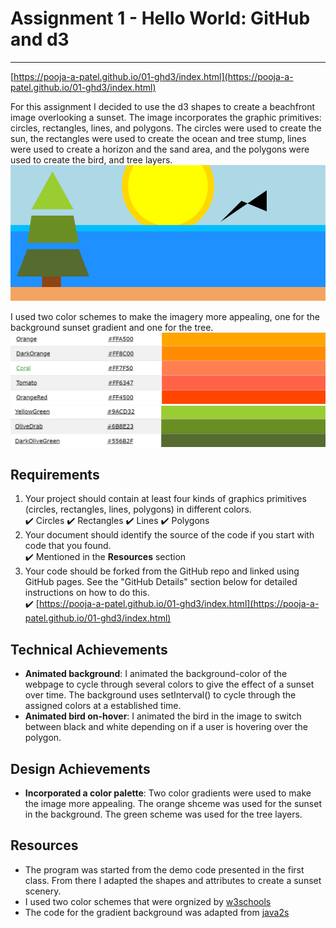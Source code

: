 Assignment 1 - Hello World: GitHub and d3  
===
---
[https://pooja-a-patel.github.io/01-ghd3/index.html](https://pooja-a-patel.github.io/01-ghd3/index.html)  

For this assignment I decided to use the d3 shapes to create a beachfront image overlooking a sunset. The image incorporates the graphic primitives: circles, rectangles, lines, and polygons. The circles were used to create the sun, the rectangles were used to create the ocean  and tree stump, lines were used to create a horizon and the sand area, and the polygons were used to create the bird, and tree layers.
![image](https://github.com/pooja-a-patel/01-ghd3/blob/master/SVG_Image.png)

I used two color schemes to make the imagery more appealing, one for the background sunset gradient and one for the tree.
![image](https://github.com/pooja-a-patel/01-ghd3/blob/master/OrangeColors.png)
![image](https://github.com/pooja-a-patel/01-ghd3/blob/master/GreenColors.png)

## Requirements
1. Your project should contain at least four kinds of graphics primitives (circles, rectangles, lines, polygons) in different colors.  
    :heavy_check_mark: Circles :heavy_check_mark: Rectangles :heavy_check_mark: Lines :heavy_check_mark: Polygons  
2. Your document should identify the source of the code if you start with code that you found.  
    :heavy_check_mark: Mentioned in the **Resources** section
3. Your code should be forked from the GitHub repo and linked using GitHub pages. See the "GitHub Details" section below for detailed instructions on how to do this.  
    :heavy_check_mark: [https://pooja-a-patel.github.io/01-ghd3/index.html](https://pooja-a-patel.github.io/01-ghd3/index.html)

## Technical Achievements
- **Animated background**: I animated the background-color of the webpage to cycle through several colors to give the effect of a sunset over time. The background uses setInterval() to cycle through the assigned colors at a established time.
- **Animated bird on-hover**: I animated the bird in the image to switch between black and white depending on if a user is hovering over the polygon.

## Design Achievements
- **Incorporated a color palette**: Two color gradients were used to make the image more appealing. The orange shceme was used for the sunset in the background. The green scheme was used for the tree layers.

## Resources
- The program was started from the demo code presented in the first class. From there I adapted the shapes and attributes to create a sunset scenery.
- I used two color schemes that were orgnized by [w3schools](https://www.w3schools.com/colors/colors_groups.asp)
- The code for the gradient background was adapted from [java2s](http://www.java2s.com/Code/JavaScript/Development/UsingsetIntervaltoRepeatedlyChangetheDocumentBackgroundColor.htm)
